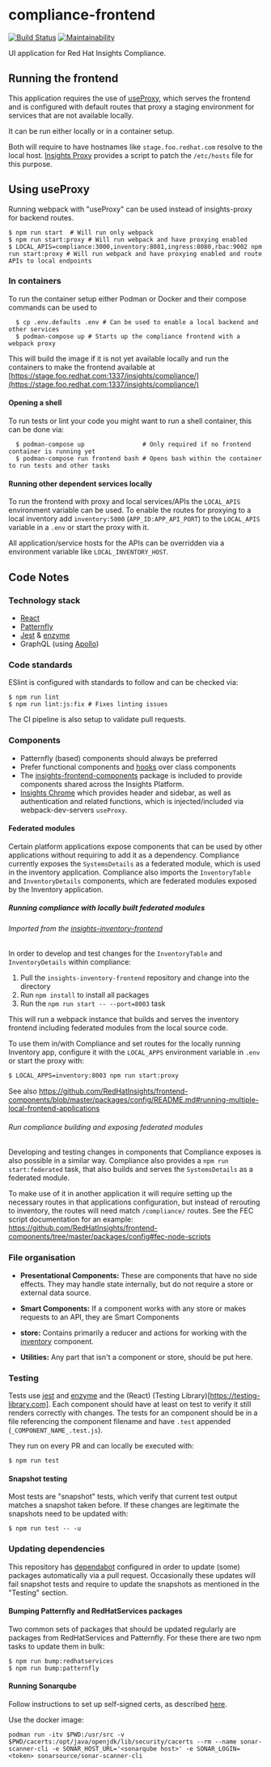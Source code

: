 # compliance-frontend

[![Build Status](https://travis-ci.org/RedHatInsights/compliance-frontend.svg?branch=master)](https://travis-ci.org/RedHatInsights/compliance-frontend)
[![Maintainability](https://api.codeclimate.com/v1/badges/dae99b3728337e64871c/maintainability)](https://codeclimate.com/github/RedHatInsights/compliance-frontend/maintainability)

UI application for Red Hat Insights Compliance.

## Running the frontend

This application requires the use of [useProxy](https://github.com/RedHatInsights/frontend-components/tree/master/packages/config#useproxy),
which serves the frontend and is configured with default routes that proxy a staging environment for services that are not available locally.

It can be run either locally or in a container setup.

Both will require to have hostnames like `stage.foo.redhat.com` resolve to the local host.
[Insights Proxy](https://github.com/RedHatInsights/insights-proxy/blob/master/scripts/patch-etc-hosts.sh) provides a script to patch the `/etc/hosts` file for this purpose.

## Using useProxy

Running webpack with "useProxy" can be used instead of insights-proxy for backend routes.

```shell
$ npm run start  # Will run only webpack
$ npm run start:proxy # Will run webpack and have proxying enabled
$ LOCAL_APIS=compliance:3000,inventory:8081,ingress:8080,rbac:9002 npm run start:proxy # Will run webpack and have proxying enabled and route APIs to local endpoints
```

### In containers

To run the container setup either Podman or Docker and their compose commands can be used to

```shell
  $ cp .env.defaults .env # Can be used to enable a local backend and other services
  $ podman-compose up # Starts up the compliance frontend with a webpack proxy
```

This will build the image if it is not yet available locally and run the containers to make the frontend available at [https://stage.foo.redhat.com:1337/insights/compliance/](https://stage.foo.redhat.com:1337/insights/compliance/)

#### Opening a shell

To run tests or lint your code you might want to run a shell container, this can be done via:

```shell
  $ podman-compose up                # Only required if no frontend container is running yet
  $ podman-compose run frontend bash # Opens bash within the container to run tests and other tasks
```

#### Running other dependent services locally

To run the frontend with proxy and local services/APIs the `LOCAL_APIS` environment variable can be used.
To enable the routes for proxying to a local inventory add `inventory:5000` (`APP_ID:APP_API_PORT`) to the `LOCAL_APIS` variable in a `.env` or start the proxy with it.

All application/service hosts for the APIs can be overridden via a environment variable like `LOCAL_INVENTORY_HOST`.

## Code Notes

### Technology stack

  * [React](https://reactjs.org)
  * [Patternfly](https://github.com/patternfly/patternfly-react)
  * [Jest](https://jestjs.io) & [enzyme](https://enzymejs.github.io/enzyme/)
  * GraphQL (using [Apollo](https://www.apollographql.com/docs/react/))

### Code standards

ESlint is configured with standards to follow and can be checked via:

```shell
$ npm run lint
$ npm run lint:js:fix # Fixes linting issues
```

The CI pipeline is also setup to validate pull requests.

### Components

* Patternfly (based) components should always be preferred
* Prefer functional components and [hooks](https://reactjs.org/docs/hooks-intro.html) over class components
* The [insights-frontend-components](https://www.npmjs.com/package/@red-hat-insights/insights-frontend-components) package is included to provide components shared across the Insights Platform.
* [Insights Chrome](https://github.com/RedHatInsights/insights-chrome) which provides header and sidebar, as well as authentication and related functions, which is injected/included via webpack-dev-servers `useProxy`.

#### Federated modules

Certain platform applications expose components that can be used by other applications without requiring to add it as a dependency.
Compliance currently exposes the `SystemsDetails` as a federated module, which is used in the inventory application.
Compliance also imports the `InventoryTable` and `InventoryDetails` components, which are federated modules exposed by the Inventory application.

##### Running compliance with locally built federated modules

###### Imported from the [insights-inventory-frontend](https://github.com/RedHatInsights/insights-inventory-frontend)

In order to develop and test changes for the `InventoryTable` and `InventoryDetails` within compliance:

1. Pull the `insights-inventory-frontend` repository and change into the directory
2. Run `npm install` to install all packages
3. Run the `npm run start -- --port=8003` task

This will run a webpack instance that builds and serves the inventory frontend including federated modules from the local source code.

To use them in/with Compliance and set routes for the locally running Inventory app, configure it with the `LOCAL_APPS` environment variable in `.env` or start the proxy with:

```sh
$ LOCAL_APPS=inventory:8003 npm run start:proxy
```

See also https://github.com/RedHatInsights/frontend-components/blob/master/packages/config/README.md#running-multiple-local-frontend-applications

###### Run compliance building and exposing federated modules

Developing and testing changes in components that Compliance exposes is also possible in a similar way.
Compliance also provides a `npm run start:federated` task, that also builds and serves the `SystemsDetails` as a federated module.

To make use of it in another application it will require setting up the necessary routes in that applications configuration,
but instead of rerouting to inventory, the routes will need match `/compliance/` routes.
See the FEC script documentation for an example: https://github.com/RedHatInsights/frontend-components/tree/master/packages/config#fec-node-scripts

### File organisation

 * **Presentational Components:**
   These are components that have no side effects. They may handle state internally, but do not require a store or external data source.

 * **Smart Components:**
   If a component works with any store or makes requests to an API, they are Smart Components

 * **store:**
  Contains primarily a reducer and actions for working with the [inventory](https://github.com/RedHatInsights/frontend-components/blob/master/packages/inventory/doc/inventory.md) component.

 * **Utilities:**
  Any part that isn't a component or store, should be put here.

### Testing

Tests use [jest](https://jestjs.io/) and [enzyme](https://github.com/enzymejs/enzyme) and the (React) (Testing Library)[https://testing-library.com].
Each component should have at least on test to verify it still renders correctly with changes.
The tests for an component should be in a file  referencing the component filename and have `.test` appended (`_COMPONENT_NAME_.test.js`).

They run on every PR and can locally be executed with:

```shell
$ npm run test
```

#### Snapshot testing

Most tests are "snapshot" tests, which verify that current test output matches a snapshot taken before. If these changes are legitimate the snapshots need to be updated with:

```shell
$ npm run test -- -u
 ```

### Updating dependencies

This repository has [dependabot](https://dependabot.com/) configured in order to update (some) packages automatically via a pull request.
Occasionally these updates will fail snapshot tests and require to update the snapshots as mentioned in the "Testing" section.

#### Bumping Patternfly and RedHatServices packages

Two common sets of packages that should be updated regularly are packages from RedHatServices and Patternfly.
For these there are two npm tasks to update them in bulk:

```
$ npm run bump:redhatservices
$ npm run bump:patternfly
```

#### Running Sonarqube

Follow instructions to set up self-signed certs, as described [here](https://docs.sonarqube.org/latest/analysis/scan/sonarscanner/).

Use the docker image:

```
podman run -itv $PWD:/usr/src -v $PWD/cacerts:/opt/java/openjdk/lib/security/cacerts --rm --name sonar-scanner-cli -e SONAR_HOST_URL='<sonarqube host>' -e SONAR_LOGIN=<token> sonarsource/sonar-scanner-cli
```
